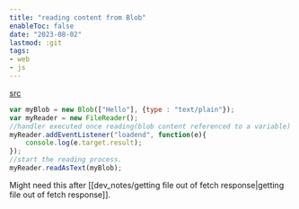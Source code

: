 ```yaml
---
title: "reading content from Blob"
enableToc: false
date: "2023-08-02"
lastmod: :git
tags:
- web
- js
---
```


[src](https://stackoverflow.com/a/35670491)
```js
var myBlob = new Blob(["Hello"], {type : "text/plain"});
var myReader = new FileReader();
//handler executed once reading(blob content referenced to a variable) from blob is finished. 
myReader.addEventListener("loadend", function(e){
	console.log(e.target.result);
});
//start the reading process.
myReader.readAsText(myBlob);
```

Might need this after [[dev_notes/getting file out of fetch response|getting file out of fetch response]].